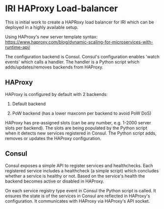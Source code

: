 # IRI HAProxy Load-balancer

This is initial work to create a HAPRoxy load balancer for IRI which can be deployed in a highly available setup.

Using HAProxy's new server template syntax: https://www.haproxy.com/blog/dynamic-scaling-for-microservices-with-runtime-api/

The configuration backend is Consul. Consul's configuration enables 'watch events' which calls a handler. The handler is a Python script which adds/updates/removes backends from HAProxy.

## HAProxy

HAProxy is configured by default with 2 backends:

1. Default backend

2. PoW backend (has a lower maxconn per backend to avoid PoW DoS)

HAProxy has pre-assigned slots (can be any number, e.g. 1-2000 server slots per backend). The slots are being populated by the Python script when it detects new services registered in Consul. The Python script adds, removes or updates the HAProxy configuration.


## Consul

Consul exposes a simple API to register services and healthchecks. Each registered service includes a healthcheck (a simple script) which concludes whether a service is healthy or not. Based on the service's health the backend becomes active or disabled in HAProxy.

On each service registry type event in Consul the Python script is called. It ensures the state is of the services in Consul are reflected in HAProxy's configuration. It communicates with HAProxy via HAProxy's API socket.

